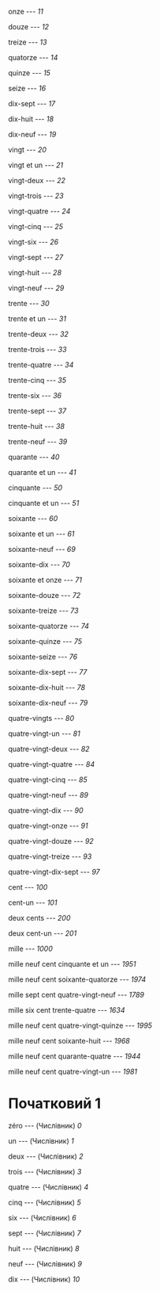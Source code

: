 onze --- *11*



douze --- *12*



treize --- *13*



quatorze --- *14*



quinze --- *15*



seize --- *16*



dix-sept --- *17*



dix-huit --- *18*



dix-neuf --- *19*



vingt --- *20*



vingt et un --- *21*



vingt-deux --- *22*



vingt-trois --- *23*



vingt-quatre --- *24*



vingt-cinq --- *25*



vingt-six --- *26*



vingt-sept --- *27*



vingt-huit --- *28*



vingt-neuf --- *29*



trente --- *30*



trente et un --- *31*



trente-deux --- *32*



trente-trois --- *33*



trente-quatre --- *34*



trente-cinq --- *35*



trente-six --- *36*



trente-sept --- *37*



trente-huit --- *38*



trente-neuf --- *39*



quarante --- *40*



quarante et un --- *41*



cinquante --- *50*



cinquante et un --- *51*



soixante --- *60*



soixante et un --- *61*



soixante-neuf --- *69*



soixante-dix --- *70*



soixante et onze --- *71*



soixante-douze --- *72*



soixante-treize --- *73*



soixante-quatorze --- *74*



soixante-quinze --- *75*



soixante-seize --- *76*



soixante-dix-sept --- *77*



soixante-dix-huit --- *78*



soixante-dix-neuf --- *79*



quatre-vingts --- *80*



quatre-vingt-un --- *81*



quatre-vingt-deux --- *82*



quatre-vingt-quatre --- *84*



quatre-vingt-cinq --- *85*



quatre-vingt-neuf --- *89*



quatre-vingt-dix --- *90*



quatre-vingt-onze --- *91*



quatre-vingt-douze --- *92*



quatre-vingt-treize --- *93*



quatre-vingt-dix-sept --- *97*



cent --- *100*



cent-un --- *101*



deux cents --- *200*



deux cent-un --- *201*



mille --- *1000*



mille neuf cent cinquante et un --- *1951*



mille neuf cent soixante-quatorze --- *1974*



mille sept cent quatre-vingt-neuf --- *1789*



mille six cent trente-quatre --- *1634*



mille neuf cent quatre-vingt-quinze --- *1995*



mille neuf cent soixante-huit --- *1968*



mille neuf cent quarante-quatre --- *1944*



mille neuf cent quatre-vingt-un --- *1981*



# Початковий 1
zéro --- (Числівник)
*0*



un --- (Числівник)
*1*



deux --- (Числівник)
*2*



trois --- (Числівник)
*3*



quatre --- (Числівник)
*4*



cinq --- (Числівник)
*5*



six --- (Числівник)
*6*



sept --- (Числівник)
*7*



huit --- (Числівник)
*8*



neuf --- (Числівник)
*9*



dix --- (Числівник)
*10*